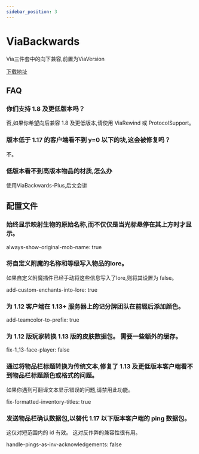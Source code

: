 ```yaml
---
sidebar_position: 3
---
```


# ViaBackwards

Via三件套中的向下兼容,前置为ViaVersion

[下载地址](https://ci.viaversion.com/view/ViaBackwards/job/ViaBackwards/)

## FAQ

### 你们支持 1.8 及更低版本吗？

否,如果你希望向后兼容 1.8 及更低版本,请使用 ViaRewind 或 ProtocolSupport。

### 版本低于 1.17 的客户端看不到 y=0 以下的块,这会被修复吗？

不。

### 低版本看不到高版本物品的材质,怎么办

使用ViaBackwards-Plus,后文会讲

## 配置文件

### 始终显示映射生物的原始名称,而不仅仅是当光标悬停在其上方时才显示。

always-show-original-mob-name: true

### 将自定义附魔的名称和等级写入物品的lore。

如果自定义附魔插件已经手动将这些信息写入了lore,则将其设置为 false。

add-custom-enchants-into-lore: true

### 为 1.12 客户端在 1.13+ 服务器上的记分牌团队在前缀后添加颜色。

add-teamcolor-to-prefix: true

### 为 1.12 版玩家转换 1.13 版的皮肤数据包。 需要一些额外的缓存。

fix-1_13-face-player: false

### 通过将物品栏标题转换为传统文本,修复了 1.13 及更低版本客户端看不到物品栏标题颜色或格式的问题。

如果你遇到可翻译文本显示错误的问题,请禁用此功能。

fix-formatted-inventory-titles: true

### 发送物品栏确认数据包,以替代 1.17 以下版本客户端的 ping 数据包。

这仅对短范围内的 id 有效。 这对反作弊的兼容性很有用。

handle-pings-as-inv-acknowledgements: false

